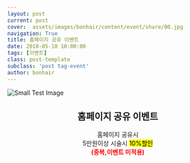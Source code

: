 ```yaml
---
layout: post
current: post
cover:  assets/images/bonhair/content/event/share/00.jpg
navigation: True
title: 홈페이지 공유 이벤트
date: 2018-05-10 10:00:00
tags: [이벤트]
class: post-template
subclass: 'post tag-event'
author: bonhair
---
```


<p><img src="{{ site.baseurl }}assets/images/bonhair/content/event/share/01.jpg" alt="Small Test Image" /></p>
<center><h2 id="textlevelsemantics">홈페이지 공유 이벤트</h2></center>
<center>홈페이지 공유시</center>
<center>5만원이상 시술시 <mark>10%할인</mark>
<center><span style="color:red; font-weight: bold">(중복,이벤트 미적용)</span><center>

